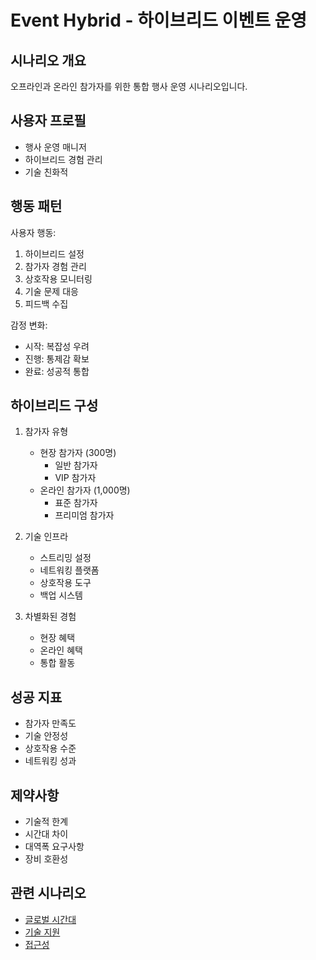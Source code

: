 # Event Hybrid - 하이브리드 이벤트 운영

## 시나리오 개요

오프라인과 온라인 참가자를 위한 통합 행사 운영 시나리오입니다.

## 사용자 프로필
- 행사 운영 매니저
- 하이브리드 경험 관리
- 기술 친화적

## 행동 패턴

사용자 행동:
1. 하이브리드 설정
2. 참가자 경험 관리
3. 상호작용 모니터링
4. 기술 문제 대응
5. 피드백 수집

감정 변화:
- 시작: 복잡성 우려
- 진행: 통제감 확보
- 완료: 성공적 통합

## 하이브리드 구성

1. 참가자 유형
   - 현장 참가자 (300명)
     * 일반 참가자
     * VIP 참가자
   - 온라인 참가자 (1,000명)
     * 표준 참가자
     * 프리미엄 참가자

2. 기술 인프라
   - 스트리밍 설정
   - 네트워킹 플랫폼
   - 상호작용 도구
   - 백업 시스템

3. 차별화된 경험
   - 현장 혜택
   - 온라인 혜택
   - 통합 활동

## 성공 지표
- 참가자 만족도
- 기술 안정성
- 상호작용 수준
- 네트워킹 성과

## 제약사항
- 기술적 한계
- 시간대 차이
- 대역폭 요구사항
- 장비 호환성

## 관련 시나리오
- [글로벌 시간대](./global-timezones.md)
- [기술 지원](./tech-support.md)
- [접근성](./accessibility.md)
